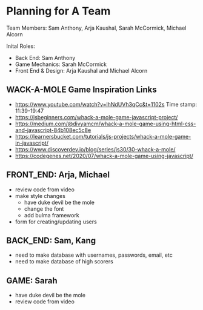 # Planning for A Team

Team Members: Sam Anthony, Arja Kaushal, Sarah McCormick, Michael Alcorn

Inital Roles:
- Back End: Sam Anthony
- Game Mechanics: Sarah McCormick
- Front End & Design: Arja Kaushal and Michael Alcorn

## WACK-A-MOLE Game Inspiration Links
- https://www.youtube.com/watch?v=lhNdUVh3qCc&t=1102s Time stamp: 11:39-19:47
- https://jsbeginners.com/whack-a-mole-game-javascript-project/
- https://medium.com/@divyamcm/whack-a-mole-game-using-html-css-and-javascript-84b108ec5c8e
- https://learnersbucket.com/tutorials/js-projects/whack-a-mole-game-in-javascript/
- https://www.discoverdev.io/blog/series/js30/30-whack-a-mole/
- https://codegenes.net/2020/07/whack-a-mole-game-using-javascript/


## FRONT_END: Arja, Michael
- review code from video
- make style changes
    - have duke devil be the mole
    - change the font
    - add bulma framework
- form for creating/updating users

## BACK_END: Sam, Kang
- need to make database with usernames, passwords, email, etc
- need to make database of high scorers

## GAME: Sarah
- have duke devil be the mole
- review code from video
